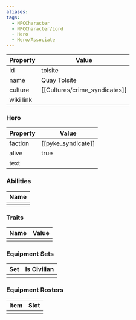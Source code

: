 ```yaml
---
aliases: 
tags:
  - NPCCharacter
  - NPCCharacter/Lord
  - Hero
  - Hero/Associate
---
```


| Property  | Value                |
| :-------- | -------------------- |
| id        | tolsite              |
| name      | Quay Tolsite         |
| culture   | [[Cultures/crime_syndicates]] |
| wiki link |                      |
### Hero
| Property | Value              |
| -------- | ------------------ |
| faction  | [[pyke_syndicate]] |
| alive    | true               |
| text     |                    |

### Abilities
| Name |
| :--: |
|      |

### Traits
| Name | Value |
| ---- | ----- |
|      |       |

### Equipment Sets
| Set | Is Civilian |
| --- | ----------- |
|     |             |

### Equipment Rosters
| Item | Slot |
| ---- | ---- |
|      |      |

